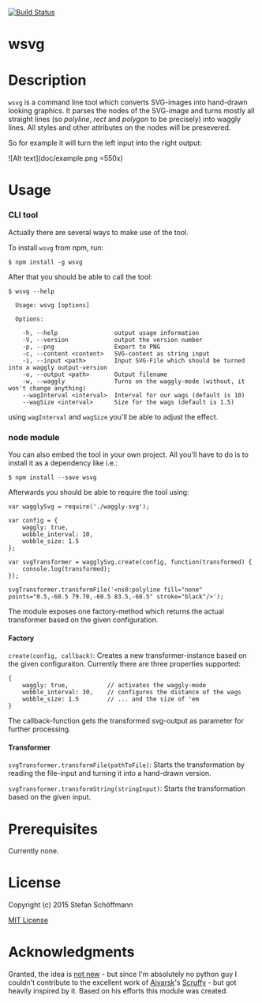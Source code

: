 [![Build Status](https://travis-ci.org/schoeffm/waggly-svg.svg?branch=master)](https://travis-ci.org/schoeffm/waggly-svg)

wsvg
=============

# Description

`wsvg` is a command line tool which converts SVG-images into hand-drawn looking graphics. It parses the nodes of the SVG-image and turns mostly all straight lines (so _polyline_, _rect_ and _polygon_ to be precisely) into waggly lines. All styles and other attributes on the nodes will be presevered.

So for example it will turn the left input into the right output:

![Alt text](doc/example.png =550x)

# Usage

### CLI tool

Actually there are several ways to make use of the tool.

To install `wsvg` from npm, run:

```
$ npm install -g wsvg
```

After that you should be able to call the tool:

```
$ wsvg --help

  Usage: wsvg [options]

  Options:

    -h, --help                output usage information
    -V, --version             output the version number
    -p, --png                 Export to PNG
    -c, --content <content>   SVG-content as string input
    -i, --input <path>        Input SVG-File which should be turned into a waggly output-version
    -o, --output <path>       Output filename
    -w, --waggly              Turns on the waggly-mode (without, it won't change anything)
    --wagInterval <interval>  Interval for our wags (default is 10)
    --wagSize <interval>      Size for the wags (default is 1.5)
```

using `wagInterval` and `wagSize` you'll be able to adjust the effect.


### node module

You can also embed the tool in your own project. All you'll have to do is to install it as a dependency like i.e.:
```
$ npm install --save wsvg
```

Afterwards you should be able to require the tool using:

```
var wagglySvg = require('./waggly-svg');

var config = {
    waggly: true,
    wobble_interval: 10,
    wobble_size: 1.5
};

var svgTransformer = wagglySvg.create(config, function(transformed) {
    console.log(transformed);
});

svgTransformer.transformFile('<ns0:polyline fill="none" points="0.5,-60.5 79.70,-60.5 83.5,-60.5" stroke="black"/>');
```

The module exposes one factory-method which returns the actual transformer based on the given configuration. 

#### Factory
`create(config, callback)`: Creates a new transformer-instance based on the given configuraiton. Currently there are three properties supported:

```
{
    waggly: true,			// activates the waggly-mode
    wobble_interval: 30,	// configures the distance of the wags
    wobble_size: 1.5		// ... and the size of 'em
}
```

The callback-function gets the transformed svg-output as parameter for further processing.

#### Transformer
`svgTransformer.transformFile(pathToFile)`: Starts the transformation by reading the file-input and turning it into a hand-drawn version.

`svgTransformer.transformString(stringInput)`: Starts the transformation based on the given input.

# Prerequisites

Currently none.

<!-- 
- rsvg-convert
- graphviz
-->


# License

Copyright (c) 2015 Stefan Schöffmann

[MIT License](http://en.wikipedia.org/wiki/MIT_License)

# Acknowledgments

Granted, the idea is [not new](http://www.yuml.me/) - but since I'm absolutely no python guy I couldn't contribute to the excellent work of [Aivarsk](https://github.com/aivarsk)'s [Scruffy](https://github.com/aivarsk/scruffy) - but got heavily inspired by it. Based on his efforts this module was created.


